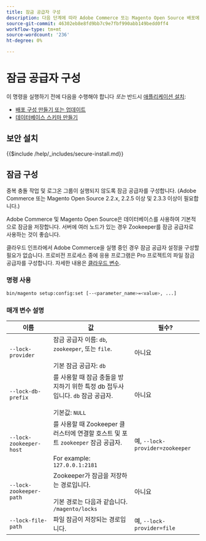 ```yaml
---
title: 잠금 공급자 구성
description: 다음 단계에 따라 Adobe Commerce 또는 Magento Open Source 배포에서 중복 충돌 작업 및 클론 그룹이 실행되지 않도록 합니다.
source-git-commit: 46302eb8e8fd9bb7c9e7fbf990abb149bedd0ff4
workflow-type: tm+mt
source-wordcount: '236'
ht-degree: 0%

---
```



# 잠금 공급자 구성

이 명령을 실행하기 전에 다음을 수행해야 합니다 *또는* 반드시 [애플리케이션 설치](../advanced.md):

* [배포 구성 만들기 또는 업데이트](deployment.md)
* [데이터베이스 스키마 만들기](database.md)

## 보안 설치

{{$include /help/_includes/secure-install.md}}

## 잠금 구성

중복 충돌 작업 및 로그온 그룹이 실행되지 않도록 잠금 공급자를 구성합니다. (Adobe Commerce 또는 Magento Open Source 2.2.x, 2.2.5 이상 및 2.3.3 이상이 필요합니다.)

Adobe Commerce 및 Magento Open Source은 데이터베이스를 사용하여 기본적으로 잠금을 저장합니다. 서버에 여러 노드가 있는 경우 Zookeeper를 잠금 공급자로 사용하는 것이 좋습니다.

클라우드 인프라에서 Adobe Commerce을 실행 중인 경우 잠금 공급자 설정을 구성할 필요가 없습니다. 프로비전 프로세스 중에 응용 프로그램은 Pro 프로젝트의 파일 잠금 공급자를 구성합니다. 자세한 내용은 [클라우드 변수](https://devdocs.magento.com/cloud/env/variables-cloud.html).

### 명령 사용

```bash
bin/magento setup:config:set [--<parameter_name>=<value>, ...]
```

### 매개 변수 설명

| 이름 | 값 | 필수? |
|--- |--- |--- |
| `--lock-provider` | 잠금 공급자 이름: `db`, `zookeeper`, 또는 `file`.<br><br>기본 잠금 공급자: `db` | 아니요 |
| `--lock-db-prefix` | 를 사용할 때 잠금 충돌을 방지하기 위한 특정 db 접두사입니다. `db` 잠금 공급자.<br><br>기본값: `NULL` | 아니요 |
| `--lock-zookeeper-host` | 를 사용할 때 Zookeeper 클러스터에 연결할 호스트 및 포트 `zookeeper` 잠금 공급자.<br><br>For example: `127.0.0.1:2181` | 예, `--lock-provider=zookeeper` |
| `--lock-zookeeper-path` | Zookeeper가 잠금을 저장하는 경로입니다.<br><br>기본 경로는 다음과 같습니다. `/magento/locks` | 아니요 |
| `--lock-file-path` | 파일 잠금이 저장되는 경로입니다. | 예, `--lock-provider=file` |
